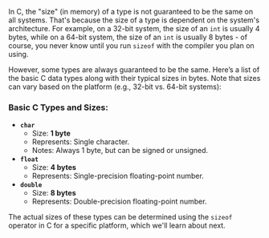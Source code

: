 In C, the "size" (in memory) of a type is not guaranteed to be the same on all systems. That's because the size of a type is dependent on the system's architecture. For example, on a 32-bit system, the size of an `int` is usually 4 bytes, while on a 64-bit system, the size of an `int` is usually 8 bytes - of course, you never know until you run `sizeof` with the compiler you plan on using.

However, some types are always guaranteed to be the same. Here’s a list of the basic C data types along with their typical sizes in bytes. Note that sizes can vary based on the platform (e.g., 32-bit vs. 64-bit systems):

### Basic C Types and Sizes:

- **`char`**
    - Size: **1 byte**
    - Represents: Single character.
    - Notes: Always 1 byte, but can be signed or unsigned.
- **`float`**
    - Size: **4 bytes**
    - Represents: Single-precision floating-point number.
- **`double`**
    - Size: **8 bytes**
    - Represents: Double-precision floating-point number.

The actual sizes of these types can be determined using the `sizeof` operator in C for a specific platform, which we'll learn about next.